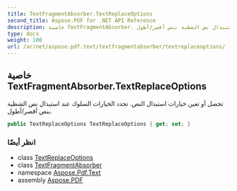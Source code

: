 ```yaml
---
title: TextFragmentAbsorber.TextReplaceOptions
second_title: Aspose.PDF for .NET API Reference
description: خاصية TextFragmentAbsorber. تحصل أو تعين خيارات استبدال النص. تحدد الخيارات السلوك عند استبدال نص الشظية بنص أقصر/أطول
type: docs
weight: 100
url: /ar/net/aspose.pdf.text/textfragmentabsorber/textreplaceoptions/
---
```

## خاصية TextFragmentAbsorber.TextReplaceOptions

تحصل أو تعين خيارات استبدال النص. تحدد الخيارات السلوك عند استبدال نص الشظية بنص أقصر/أطول.

```csharp
public TextReplaceOptions TextReplaceOptions { get; set; }
```

### انظر أيضًا

* class [TextReplaceOptions](../../textreplaceoptions/)
* class [TextFragmentAbsorber](../)
* namespace [Aspose.Pdf.Text](../../../aspose.pdf.text/)
* assembly [Aspose.PDF](../../../)